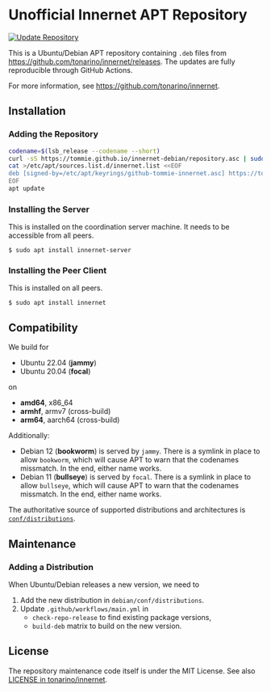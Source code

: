 # Unofficial Innernet APT Repository

[![Update Repository](https://github.com/tommie/innernet-debian/actions/workflows/main.yml/badge.svg?event=schedule)](https://github.com/tommie/innernet-debian/actions/workflows/main.yml)

This is a Ubuntu/Debian APT repository containing `.deb` files from https://github.com/tonarino/innernet/releases.
The updates are fully reproducible through GitHub Actions.

For more information, see https://github.com/tonarino/innernet.

## Installation

### Adding the Repository

```sh
codename=$(lsb_release --codename --short)
curl -sS https://tommie.github.io/innernet-debian/repository.asc | sudo tee /etc/apt/keyrings/github-tommie-innernet.asc >/dev/null
cat >/etc/apt/sources.list.d/innernet.list <<EOF
deb [signed-by=/etc/apt/keyrings/github-tommie-innernet.asc] https://tommie.github.io/innernet-debian/debian $codename contrib
EOF
apt update
```

### Installing the Server

This is installed on the coordination server machine.
It needs to be accessible from all peers.

```shell
$ sudo apt install innernet-server
```

### Installing the Peer Client

This is installed on all peers.

```shell
$ sudo apt install innernet
```

## Compatibility

We build for

* Ubuntu 22.04 (**jammy**)
* Ubuntu 20.04 (**focal**)

on

* **amd64**, x86_64
* **armhf**, armv7 (cross-build)
* **arm64**, aarch64 (cross-build)

Additionally:

* Debian 12 (**bookworm**) is served by `jammy`.
  There is a symlink in place to allow `bookworm`, which will cause APT to warn that the codenames missmatch.
  In the end, either name works.
* Debian 11 (**bullseye**) is served by `focal`.
  There is a symlink in place to allow `bullseye`, which will cause APT to warn that the codenames missmatch.
  In the end, either name works.

The authoritative source of supported distributions and architectures is [`conf/distributions`](https://github.com/tommie/innernet-debian/blob/main/debian/conf/distributions).

## Maintenance

### Adding a Distribution

When Ubuntu/Debian releases a new version, we need to

1. Add the new distribution in `debian/conf/distributions`.
1. Update `.github/workflows/main.yml` in
   * `check-repo-release` to find existing package versions,
   * `build-deb` matrix to build on the new version.

## License

The repository maintenance code itself is under the MIT License.
See also [LICENSE in tonarino/innernet](https://github.com/tonarino/innernet/blob/main/LICENSE).

